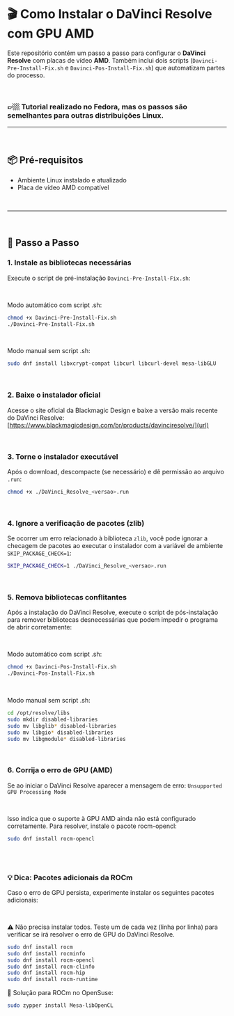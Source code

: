 # 🎬 Como Instalar o DaVinci Resolve com GPU AMD

Este repositório contém um passo a passo para configurar o **DaVinci Resolve** com placas de vídeo **AMD**. Também inclui dois scripts (`Davinci-Pre-Install-Fix.sh` e `Davinci-Pos-Install-Fix.sh`) que automatizam partes do processo.

<br>

### 👉🏼 Tutorial realizado no Fedora, mas os passos são semelhantes para outras distribuições Linux.
---

<br>

## 📦 Pré-requisitos

- Ambiente Linux instalado e atualizado  
- Placa de vídeo AMD compatível  

<br>

---

<br>

## 🚀 Passo a Passo

### 1. Instale as bibliotecas necessárias

Execute o script de pré-instalação `Davinci-Pre-Install-Fix.sh`:

<br>

Modo automático com script .sh:
```bash
chmod +x Davinci-Pre-Install-Fix.sh
./Davinci-Pre-Install-Fix.sh
```

<br>

Modo manual sem script .sh:
```bash
sudo dnf install libxcrypt-compat libcurl libcurl-devel mesa-libGLU
```

<br>

### 2. Baixe o instalador oficial

Acesse o site oficial da Blackmagic Design e baixe a versão mais recente do DaVinci Resolve:  
[https://www.blackmagicdesign.com/br/products/davinciresolve/](url)

<br>

### 3. Torne o instalador executável

Após o download, descompacte (se necessário) e dê permissão ao arquivo `.run`:

```bash
chmod +x ./DaVinci_Resolve_<versao>.run
```

<br>

### 4. Ignore a verificação de pacotes (zlib)

Se ocorrer um erro relacionado à biblioteca `zlib`, você pode ignorar a checagem de pacotes ao executar o instalador com a variável de ambiente `SKIP_PACKAGE_CHECK=1`:

```bash
SKIP_PACKAGE_CHECK=1 ./DaVinci_Resolve_<versao>.run
```

<br>

### 5. Remova bibliotecas conflitantes

Após a instalação do DaVinci Resolve, execute o script de pós-instalação para remover bibliotecas desnecessárias que podem impedir o programa de abrir corretamente:

<br>

Modo automático com script .sh:
```bash
chmod +x Davinci-Pos-Install-Fix.sh
./Davinci-Pos-Install-Fix.sh
```

<br>

Modo manual sem script .sh:
```bash
cd /opt/resolve/libs
sudo mkdir disabled-libraries
sudo mv libglib* disabled-libraries
sudo mv libgio* disabled-libraries
sudo mv libgmodule* disabled-libraries
```

<br>

### 6. Corrija o erro de GPU (AMD)

Se ao iniciar o DaVinci Resolve aparecer a mensagem de erro: `Unsupported GPU Processing Mode`  

<br>

Isso indica que o suporte à GPU AMD ainda não está configurado corretamente. Para resolver, instale o pacote rocm-opencl:  

```bash
sudo dnf install rocm-opencl
```

<br>
<br>


### 💡 Dica: Pacotes adicionais da ROCm
Caso o erro de GPU persista, experimente instalar os seguintes pacotes adicionais:

<br>

⚠️ Não precisa instalar todos. Teste um de cada vez (linha por linha) para verificar se irá resolver o erro de GPU do DaVinci Resolve.
```bash
sudo dnf install rocm
sudo dnf install rocminfo
sudo dnf install rocm-opencl
sudo dnf install rocm-clinfo
sudo dnf install rocm-hip
sudo dnf install rocm-runtime
```

🦎 Solução para ROCm no OpenSuse:
```bash
sudo zypper install Mesa-libOpenCL
```
